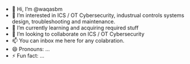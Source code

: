 - 👋 Hi, I’m @waqasbm
- 👀 I’m interested in ICS / OT Cybersecurity, industrual controls systems design, troubleshooting and maintenance.
- 🌱 I’m currently learning and acquiring required stuff
- 💞️ I’m looking to collaborate on ICS / OT Cybersecurity
- 📫 You can inbox me here for any colabration. 
- 😄 Pronouns: ...
- ⚡ Fun fact: ...

<!---
waqasbm/waqasbm is a ✨ special ✨ repository because its `README.md` (this file) appears on your GitHub profile.
You can click the Preview link to take a look at your changes.
--->

